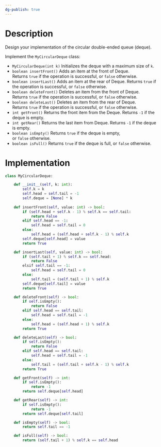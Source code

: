 ```yaml
---
dg-publish: true
---
```

# Description

Design your implementation of the circular double-ended queue (deque).

Implement the `MyCircularDeque` class:

-   `MyCircularDeque(int k)` Initializes the deque with a maximum size of `k`.
-   `boolean insertFront()` Adds an item at the front of Deque. Returns `true` if the operation is successful, or `false` otherwise.
-   `boolean insertLast()` Adds an item at the rear of Deque. Returns `true` if the operation is successful, or `false` otherwise.
-   `boolean deleteFront()` Deletes an item from the front of Deque. Returns `true` if the operation is successful, or `false` otherwise.
-   `boolean deleteLast()` Deletes an item from the rear of Deque. Returns `true` if the operation is successful, or `false` otherwise.
-   `int getFront()` Returns the front item from the Deque. Returns `-1` if the deque is empty.
-   `int getRear()` Returns the last item from Deque. Returns `-1` if the deque is empty.
-   `boolean isEmpty()` Returns `true` if the deque is empty, or `false` otherwise.
-   `boolean isFull()` Returns `true` if the deque is full, or `false` otherwise.
# Implementation

```python
class MyCircularDeque:

    def __init__(self, k: int):
        self.k = k
        self.head = self.tail = -1
        self.deque = [None] * k
 
    def insertFront(self, value: int) -> bool:
        if (self.head + self.k - 1) % self.k == self.tail:
            return False
        elif self.head == -1:
            self.head = self.tail = 0
        else:
            self.head = (self.head + self.k - 1) % self.k
        self.deque[self.head] = value
        return True

    def insertLast(self, value: int) -> bool:
        if (self.tail + 1) % self.k == self.head:
            return False
        elsif self.tail == -1:
            self.head = self.tail = 0
        else:
            self.tail = (self.tail + 1) % self.k
        self.deque[self.tail] = value
        return True

    def deleteFront(self) -> bool:
        if self.isEmpty():
            return False
        elif self.head == self.tail:
            self.head = self.tail = -1
        else:
            self.head = (self.head + 1) % self.k
        return True

    def deleteLast(self) -> bool:
        if self.isEmpty():
            return False
        elif self.head == self.tail:
            self.head = self.tail = -1
        else:
            self.tail = (self.tail + self.k - 1) % self.k
        return True

    def getFront(self) -> int:
        if self.isEmpty():
            return -1
        return self.deque[self.head]

    def getRear(self) -> int:
        if self.isEmpty():
            return -1
        return self.deque[self.tail]

    def isEmpty(self) -> bool:
        return self.tail == -1

    def isFull(self) -> bool:
        return (self.tail + 1) % self.k == self.head

```